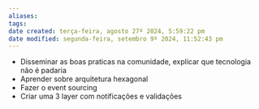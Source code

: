 ```yaml
---
aliases: 
tags: 
date created: terça-feira, agosto 27º 2024, 5:59:22 pm
date modified: segunda-feira, setembro 9º 2024, 11:52:43 pm
---
```

- Disseminar as boas praticas na comunidade, explicar que tecnologia não é padaria
- Aprender sobre arquitetura hexagonal
- Fazer o event sourcing
- Criar uma 3 layer com notificações e validações